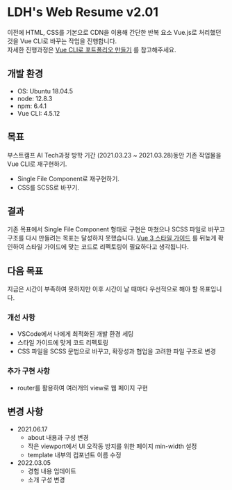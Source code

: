 # LDH's Web Resume v2.01
이전에 HTML, CSS를 기본으로 CDN을 이용해 간단한 반복 요소 Vue.js로 처리했던 것을 Vue CLI로 바꾸는 작업을 진행합니다.    
자세한 진행과정은 [Vue CLI로 포트폴리오 만들기](https://www.notion.so/Vue-CLI-0c27d6c471004814b85a1ad9e83b86b2) 를 참고해주세요.

## 개발 환경
- OS: Ubuntu 18.04.5
- node: 12.8.3
- npm: 6.4.1
- Vue CLI: 4.5.12

## 목표
부스트캠프 AI Tech과정 방학 기간 (2021.03.23 ~ 2021.03.28)동안 기존 작업물을 Vue CLI로 재구현하기.

- Single File Component로 재구현하기.
- CSS를 SCSS로 바꾸기.

## 결과
기존 목표에서 Single File Component 형태로 구현은 마쳤으나 SCSS 파일로 바꾸고 구조를 다시 만들려는 목표는 달성하지 못했습니다. [Vue 3 스타일 가이드](https://v3.vuejs-korea.org/style-guide/) 를 뒤늦게 확인하여 스타일 가이드에 맞는 코드로 리펙토링이 필요하다고 생각됩니다.

## 다음 목표
지금은 시간이 부족하여 못하지만 이후 시간이 날 때마다 우선적으로 해야 할 목표입니다.

### 개선 사항
- VSCode에서 나에게 최적화된 개발 환경 세팅
- 스타일 가이드에 맞게 코드 리펙토링
- CSS 파일을 SCSS 문법으로 바꾸고, 확장성과 협업을 고려한 파일 구조로 변경

### 추가 구현 사항
- router를 활용하여 여러개의 view로 웹 페이지 구현

## 변경 사항
- 2021.06.17
    - about 내용과 구성 변경
    - 작은 viewport에서 UI 오작동 방지를 위한 페이지 min-width 설정
    - template 내부의 컴포넌트 이름 수정
- 2022.03.05
    - 경험 내용 업데이트
    - 소개 구성 변경